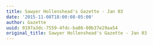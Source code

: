 ```yaml
---
title: Sawyer Hollenshead's Gazette - Jan 03
date: '2015-11-08T18:00:08-05:00'
author: Gazette
uuid: 9197a3dc-7559-4fdc-ba86-80b37e29aa54
original_title: Sawyer Hollenshead's Gazette - Jan 03
---
```


